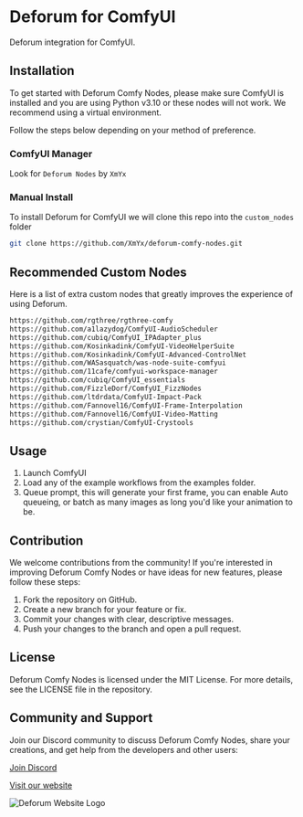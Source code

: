 # Deforum for ComfyUI

Deforum integration for ComfyUI.

## Installation

To get started with Deforum Comfy Nodes, please make sure ComfyUI is installed and you are using Python v3.10 or these nodes will not work. We recommend using a virtual environment.

Follow the steps below depending on your method of preference.

### ComfyUI Manager

Look for `Deforum Nodes` by `XmYx`

### Manual Install 

To install Deforum for ComfyUI we will clone this repo into the `custom_nodes` folder
```bash
git clone https://github.com/XmYx/deforum-comfy-nodes.git
```

## Recommended Custom Nodes
Here is a list of extra custom nodes that greatly improves the experience of using Deforum.
```bash
https://github.com/rgthree/rgthree-comfy
https://github.com/a1lazydog/ComfyUI-AudioScheduler
https://github.com/cubiq/ComfyUI_IPAdapter_plus
https://github.com/Kosinkadink/ComfyUI-VideoHelperSuite
https://github.com/Kosinkadink/ComfyUI-Advanced-ControlNet
https://github.com/WASasquatch/was-node-suite-comfyui
https://github.com/11cafe/comfyui-workspace-manager
https://github.com/cubiq/ComfyUI_essentials
https://github.com/FizzleDorf/ComfyUI_FizzNodes
https://github.com/ltdrdata/ComfyUI-Impact-Pack
https://github.com/Fannovel16/ComfyUI-Frame-Interpolation
https://github.com/Fannovel16/ComfyUI-Video-Matting
https://github.com/crystian/ComfyUI-Crystools
```

## Usage

1. Launch ComfyUI
2. Load any of the example workflows from the examples folder.
3. Queue prompt, this will generate your first frame, you can enable Auto queueing, or batch as many images as long you'd
like your animation to be.

## Contribution

We welcome contributions from the community! If you're interested in improving Deforum Comfy Nodes or have ideas for new features, please follow these steps:

1. Fork the repository on GitHub.
2. Create a new branch for your feature or fix.
3. Commit your changes with clear, descriptive messages.
4. Push your changes to the branch and open a pull request.

## License

Deforum Comfy Nodes is licensed under the MIT License. For more details, see the LICENSE file in the repository.

## Community and Support

Join our Discord community to discuss Deforum Comfy Nodes, share your creations, and get help from the developers and other users: 

[Join Discord](https://discord.gg/deforum)

[Visit our website](https://deforum.art)

![Deforum Website Logo](docs/logo.png)
